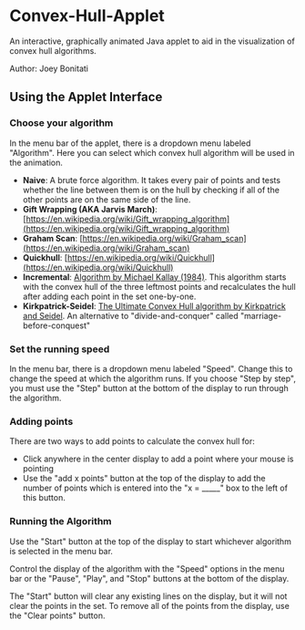 # Convex-Hull-Applet
An interactive, graphically animated Java applet to aid in the visualization of convex hull algorithms.

Author: Joey Bonitati

## Using the Applet Interface
### Choose your algorithm
In the menu bar of the applet, there is a dropdown menu labeled "Algorithm". Here you can select which convex hull algorithm will be used in the animation.
- **Naive**: A brute force algorithm. It takes every pair of points and tests whether the line between them is on the hull by checking if all of the other points are on the same side of the line.
- **Gift Wrapping (AKA Jarvis March)**: [https://en.wikipedia.org/wiki/Gift_wrapping_algorithm](https://en.wikipedia.org/wiki/Gift_wrapping_algorithm)
- **Graham Scan**: [https://en.wikipedia.org/wiki/Graham_scan](https://en.wikipedia.org/wiki/Graham_scan)
- **Quickhull**: [https://en.wikipedia.org/wiki/Quickhull](https://en.wikipedia.org/wiki/Quickhull)
- **Incremental**: [Algorithm by Michael Kallay (1984)](https://www.researchgate.net/publication/220114226_The_Complexity_of_Incremental_Convex_Hull_Algorithms_in_R). This algorithm starts with the convex hull of the three leftmost points and recalculates the hull after adding each point in the set one-by-one.
- **Kirkpatrick-Seidel**: [The Ultimate Convex Hull algorithm by Kirkpatrick and Seidel](https://en.wikipedia.org/wiki/Kirkpatrick%E2%80%93Seidel_algorithm). An alternative to "divide-and-conquer" called "marriage-before-conquest"

### Set the running speed
In the menu bar, there is a dropdown menu labeled "Speed". Change this to change the speed at which the algorithm runs. If you choose "Step by step", you must use the "Step" button at the bottom of the display to run through the algorithm.

### Adding points
There are two ways to add points to calculate the convex hull for:
- Click anywhere in the center display to add a point where your mouse is pointing
- Use the "add x points" button at the top of the display to add the number of points which is entered into the "x = _____" box to the left of this button.

### Running the Algorithm
Use the "Start" button at the top of the display to start whichever algorithm is selected in the menu bar.

Control the display of the algorithm with the "Speed" options in the menu bar or the "Pause", "Play", and "Stop" buttons at the bottom of the display.

The "Start" button will clear any existing lines on the display, but it will not clear the points in the set. To remove all of the points from the display, use the "Clear points" button.
